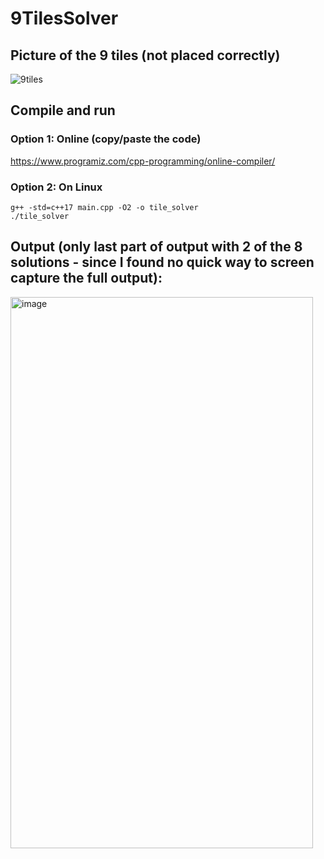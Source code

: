 # 9TilesSolver

## Picture of the 9 tiles (not placed correctly)
![9tiles](https://github.com/user-attachments/assets/2d032850-7560-45f3-b6bb-c7db779c07df)

## Compile and run
  
### Option 1: Online (copy/paste the code)
https://www.programiz.com/cpp-programming/online-compiler/  
  
### Option 2: On Linux
```
g++ -std=c++17 main.cpp -O2 -o tile_solver
./tile_solver
```

## Output (only last part of output with 2 of the 8 solutions - since I found no quick way to screen capture the full output):
<img width="484" height="882" alt="image" src="https://github.com/user-attachments/assets/23cb87f7-e426-4703-97d6-603a48631fc4" />




